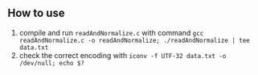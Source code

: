 

## How to use

1) compile and run `readAndNormalize.c` with command `gcc readAndNormalize.c -o readAndNormalize; ./readAndNormalize | tee data.txt` 
2) check the correct encoding with `iconv -f UTF-32 data.txt -o /dev/null; echo $? `  



